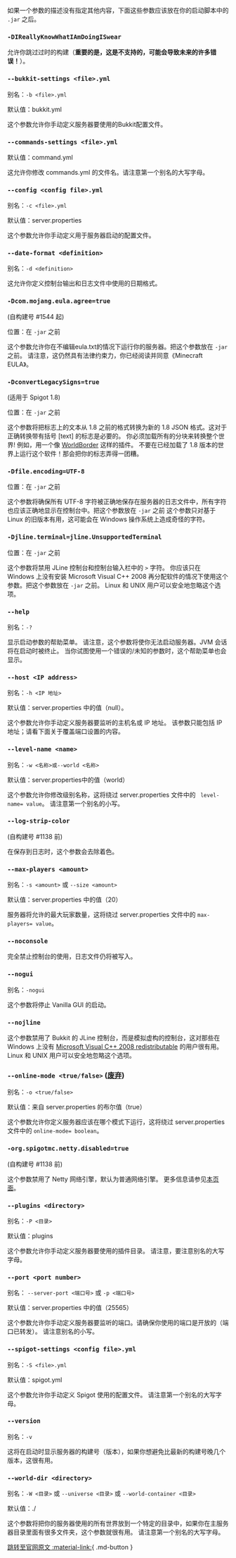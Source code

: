 如果一个参数的描述没有指定其他内容，下面这些参数应该放在你的启动脚本中的 `.jar` 之后。

### `-DIReallyKnowWhatIAmDoingISwear`

允许你跳过过时的构建（**重要的是，这是不支持的，可能会导致未来的许多错误！**）。

### `--bukkit-settings <file>.yml`

别名：`-b <file>.yml`

默认值：bukkit.yml

这个参数允许你手动定义服务器要使用的Bukkit配置文件。

### `--commands-settings <file>.yml`

默认值：command.yml

这允许你修改 commands.yml 的文件名。请注意第一个别名的大写字母。

### `--config <config file>.yml`

别名：`-c <file>.yml`

默认值：server.properties

这个参数允许你手动定义用于服务器启动的配置文件。

### `--date-format <definition>`

别名：`-d <definition>`

这允许你定义控制台输出和日志文件中使用的日期格式。

### `-Dcom.mojang.eula.agree=true`

(自构建号 #1544 起)

位置：在 `-jar` 之前

这个参数允许你在不编辑eula.txt的情况下运行你的服务器。把这个参数放在 `-jar` 之前。
请注意，这仍然具有法律约束力，你已经阅读并同意《Minecraft EULA》。

### `-DconvertLegacySigns=true`

(适用于 Spigot 1.8)

位置：在 `-jar` 之前

这个参数将把标志上的文本从 1.8 之前的格式转换为新的 1.8 JSON 格式。这对于正确转换带有括号 [text] 的标志是必要的。
你必须加载所有的分块来转换整个世界! 例如，用一个像 [WorldBorder](http://dev.bukkit.org/bukkit-plugins/worldborder/) 这样的插件。
不要在已经加载了 1.8 版本的世界上运行这个软件！那会把你的标志弄得一团糟。

### `-Dfile.encoding=UTF-8`

位置：在 `-jar` 之前

这个参数将确保所有 UTF-8 字符被正确地保存在服务器的日志文件中，所有字符也应该正确地显示在控制台中。把这个参数放在 `-jar` 之前
这个参数只对基于 Linux 的旧版本有用，这可能会在 Windows 操作系统上造成奇怪的字符。

### `-Djline.terminal=jline.UnsupportedTerminal`

位置：在  `-jar`  之前

这个参数将禁用 JLine 控制台和控制台输入栏中的 `>` 字符。
你应该只在 Windows 上没有安装 Microsoft Visual C++ 2008 再分配软件的情况下使用这个参数。把这个参数放在  `-jar`  之前。
Linux 和 UNIX 用户可以安全地忽略这个选项。

### `--help`

别名：`-?`

显示启动参数的帮助菜单。
请注意，这个参数将使你无法启动服务器。JVM 会话将在启动时被终止。
当你试图使用一个错误的/未知的参数时，这个帮助菜单也会显示。

### `--host <IP address>`

别名：`-h <IP 地址>`

默认值：server.properties 中的值（null）。

这个参数允许你手动定义服务器要监听的主机名或 IP 地址。
该参数只能包括 IP 地址；请看下面关于覆盖端口设置的内容。

### `--level-name <name>`

别名：`-w <名称>或--world <名称>`

默认值：server.properties中的值（world）

这个参数允许你修改级别名称，这将绕过 server.properties 文件中的 ` level-name= value`。
请注意第一个别名的小写。

### `--log-strip-color`

(自构建号 #1138 前)

在保存到日志时，这个参数会去除着色。

### `--max-players <amount>`

别名：`-s <amount>` 或 `--size <amount>`

默认值：server.properties 中的值（20）

服务器将允许的最大玩家数量，这将绕过 server.properties 文件中的 `max-players= value`。

### `--noconsole`

完全禁止控制台的使用，日志文件仍将被写入。

### `--nogui`

别名：`-nogui`

这个参数将停止 Vanilla GUI 的启动。

### `--nojline`

这个参数禁用了 Bukkit 的 JLine 控制台，而是模拟虚构的控制台，这对那些在 Windows 上没有 [Microsoft Visual C++ 2008 redistributable](https://www.microsoft.com/en-gb/download/details.aspx?id=29) 的用户很有用。Linux 和 UNIX 用户可以安全地忽略这个选项。

### `--online-mode <true/false>` ([废弃](https://www.spigotmc.org/threads/2800/#post-30901))

别名：`-o <true/false>`

默认值：来自 server.properties 的布尔值（true）

这个参数允许你定义服务器应该在哪个模式下运行，这将绕过 server.properties 文件中的 `online-mode= boolean`。

### `-org.spigotmc.netty.disabled=true`

(自构建号 #1138 前)

这个参数禁用了 Netty 网络引擎，默认为普通网络引擎。
更多信息请参见[本页面](tips-tricks-tutorials/disabling-netty.md)。

### `--plugins <directory>`

别名：`-P <目录>`

默认值：plugins

这个参数允许你手动定义服务器要使用的插件目录。
请注意，要注意别名的大写字母。

### `--port <port number>`

别名： `--server-port <端口号>` 或 `-p <端口号>`

默认值：server.properties 中的值（25565）

这个参数允许你手动定义服务器要监听的端口。请确保你使用的端口是开放的（端口已转发）。
请注意别名的小写。

### `--spigot-settings <config file>.yml`

别名：`-S <file>.yml`

默认值：spigot.yml

这个参数允许你手动定义 Spigot 使用的配置文件。
请注意第一个别名的大写字母。

### `--version`

别名：`-v`

这将在启动时显示服务器的构建号（版本），如果你想避免比最新的构建号晚几个版本，这很有用。

### `--world-dir <directory>`

别名：`-W <目录>` 或 `--universe <目录>` 或 `--world-container <目录>`

默认值：./

这个参数将把你的服务器使用的所有世界放到一个特定的目录中，如果你在主服务器目录里面有很多文件夹，这个参数就很有用。
请注意第一个别名的大写字母。

[跳转至官网原文 :material-link:](https://www.spigotmc.org/wiki/start-up-parameters/){ .md-button }